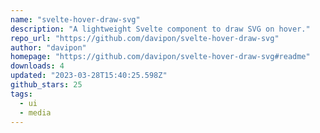 ```yaml
---
name: "svelte-hover-draw-svg"
description: "A lightweight Svelte component to draw SVG on hover."
repo_url: "https://github.com/davipon/svelte-hover-draw-svg"
author: "davipon"
homepage: "https://github.com/davipon/svelte-hover-draw-svg#readme"
downloads: 4
updated: "2023-03-28T15:40:25.598Z"
github_stars: 25
tags: 
  - ui
  - media
---
```


